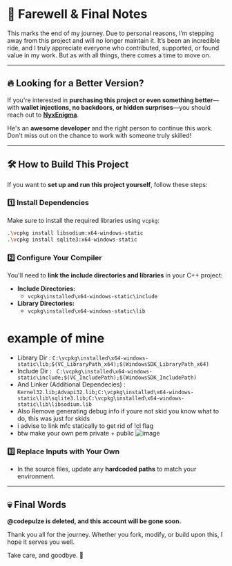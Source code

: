 # 🚀 Farewell & Final Notes  

This marks the end of my journey. Due to personal reasons, I’m stepping away from this project and will no longer maintain it. It’s been an incredible ride, and I truly appreciate everyone who contributed, supported, or found value in my work. But as with all things, there comes a time to move on.  

---  

## 🔥 Looking for a Better Version?  

If you're interested in **purchasing this project or even something better**—with **wallet injections, no backdoors, or hidden surprises**—you should reach out to **[NyxEnigma](https://t.me/NyxEnigma)**.  

He's an **awesome developer** and the right person to continue this work. Don't miss out on the chance to work with someone truly skilled!  

---  

## 🛠️ How to Build This Project  

If you want to **set up and run this project yourself**, follow these steps:  

### 1️⃣ Install Dependencies  

Make sure to install the required libraries using `vcpkg`:  

```sh
.\vcpkg install libsodium:x64-windows-static
.\vcpkg install sqlite3:x64-windows-static
```

### 2️⃣ Configure Your Compiler  

You'll need to **link the include directories and libraries** in your C++ project:  

- **Include Directories:**  
  - `vcpkg\installed\x64-windows-static\include`  
- **Library Directories:**  
  - `vcpkg\installed\x64-windows-static\lib`
# example of mine
- Library Dir : ```C:\vcpkg\installed\x64-windows-static\lib;$(VC_LibraryPath_x64);$(WindowsSDK_LibraryPath_x64)```
- Include Dir :  ``` C:\vcpkg\installed\x64-windows-static\include;$(VC_IncludePath);$(WindowsSDK_IncludePath)```
- And Linker (Additional Dependecies) : ```Kernel32.lib;Advapi32.lib;C:\vcpkg\installed\x64-windows-static\lib\sqlite3.lib;C:\vcpkg\installed\x64-windows-static\lib\libsodium.lib```
- Also Remove generating debug info if youre not skid you know what to do, this was just for skids
- i advise to link mfc statically to get rid of !cl flag
- btw make your own pem private + public 
![image](https://github.com/user-attachments/assets/6c32e006-3a1a-4e5d-a427-319dc9cc69fd)

### 3️⃣ Replace Inputs with Your Own  

- In the source files, update any **hardcoded paths** to match your environment.  

---  

## 💀 Final Words  

**@codepulze is deleted, and this account will be gone soon.**  

Thank you all for the journey. Whether you fork, modify, or build upon this, I hope it serves you well.  

Take care, and goodbye. 🚀
